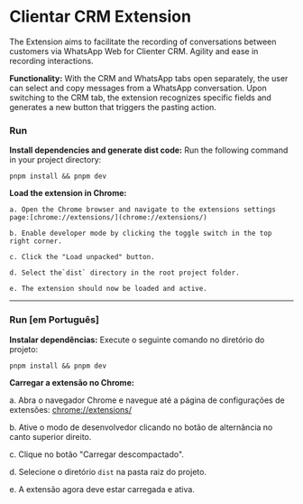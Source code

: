 # Clientar CRM Extension

The Extension aims to facilitate the recording of conversations between customers via WhatsApp Web for Clienter CRM. Agility and ease in recording interactions.

**Functionality:** With the CRM and WhatsApp tabs open separately, the user can select and copy messages from a WhatsApp conversation. Upon switching to the CRM tab, the extension recognizes specific fields and generates a new button that triggers the pasting action.

### Run

**Install dependencies and generate dist code:** Run the following command in your project directory:

```
pnpm install && pnpm dev
```

**Load the extension in Chrome:**

    a. Open the Chrome browser and navigate to the extensions settings page:[chrome://extensions/](chrome://extensions/)

    b. Enable developer mode by clicking the toggle switch in the top right corner.

    c. Click the "Load unpacked" button.

    d. Select the`dist` directory in the root project folder.

    e. The extension should now be loaded and active.

---

### **Run [em Português]**

**Instalar dependências:** Execute o seguinte comando no diretório do projeto:

`pnpm install && pnpm dev`

**Carregar a extensão no Chrome:**

a. Abra o navegador Chrome e navegue até a página de configurações de extensões: [chrome://extensions/](chrome://extensions/)

b. Ative o modo de desenvolvedor clicando no botão de alternância no canto superior direito.

c. Clique no botão "Carregar descompactado".

d. Selecione o diretório `dist` na pasta raiz do projeto.

e. A extensão agora deve estar carregada e ativa.
